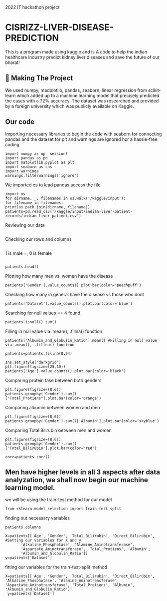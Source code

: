 2022 IT hackathon project 


# CISRIZZ-LIVER-DISEASE-PREDICTION
This is a program made using kaggle and is A code to help the indian healthcare industry predict kidney liver diseases and save the future of our bharat!




## 🔎 Making The Project

We used numpy, madplotlib, pandas, seaborn, linear regression from scikit-learn which added up to a machine learning model that precisely predicted the cases with a 72% accuracy. The dataset was researched and provided by a foreign university which was publicly available on Kaggle.


## Our code
 Importing necessary libraries to begin the code with seaborn for connecting pandas and the dataset for plt and warnings are ignored hor a hassle-free coding 
```
import numpy as np  session!
import pandas as pd
import matplotlib.pyplot as plt
import seaborn as sns
import warnings
warnings.filterwarnings('ignore')
``` 
 We imported os to lead pandas access the file
```
import os
for dirname, _, filenames in os.walk('/kaggle/input'):
for filename in filenames:
print(os.path.join(dirname, filename))
patients=pd.read_csv('/kaggle/input/indian-liver-patient-records/indian_liver_patient.csv')
```
Reviewing our data
```

```
Checking our rows and columns
```

```
1 is male =, 0 is female
```
```
```
patients.head()
```
Plotting how many men vs. women have the disease
```
patients['Gender'].value_counts().plot.bar(color='peachpuff')
```
Checking how many in general have the disease vs those who dont
```
patients['Dataset'].value_counts().plot.bar(color='blue')
```
Searching for null values == 4 found
```
patients.isnull().sum()
```
Filling in null value via .mean(), .fillna() function
```
patients['Albumin_and_Globulin_Ratio'].mean() #Filling in null value via .mean(), .fillna() function
```
```
patients=patients.fillna(0.94)
```
```
sns.set_style('darkgrid')
plt.figure(figsize=(25,10))
patients['Age'].value_counts().plot.bar(color='black')
```
Comparing protein take between both genders
```
plt.figure(figsize=(8,6)) 
patients.groupby('Gender').sum()["Total_Protiens"].plot.bar(color='orange')
```
Comparing albumin between women and men
```
plt.figure(figsize=(8,6))  
patients.groupby('Gender').sum()['Albumin'].plot.bar(color='skyblue')
```
Comparing Total Bilirubin between men and women
```
plt.figure(figsize=(8,6))
patients.groupby('Gender').sum()['Total_Bilirubin'].plot.bar(color='red')
```
```
corr=patients.corr() 
```
## Men have higher levels in all 3 aspects after data analyzation, we shall now begin our machine learning model.

we will be using the train-test method for our model
```
from sklearn.model_selection import train_test_split
```
finding out necessary variables
```
patients.columns
```
```
X=patients[['Age', 'Gender', 'Total_Bilirubin', 'Direct_Bilirubin',        #Setting our variables for X and y
       'Alkaline_Phosphotase', 'Alamine_Aminotransferase',
       'Aspartate_Aminotransferase', 'Total_Protiens', 'Albumin',
       'Albumin_and_Globulin_Ratio']]
y=patients['Dataset']
```
fitting our variables for the train-test-split method
```
X=patients[['Age', 'Gender', 'Total_Bilirubin', 'Direct_Bilirubin',       
'Alkaline_Phosphotase', 'Alamine_Aminotransferase',
'Aspartate_Aminotransferase', 'Total_Protiens', 'Albumin',
'Albumin_and_Globulin_Ratio']]
 y=patients['Dataset']
```











